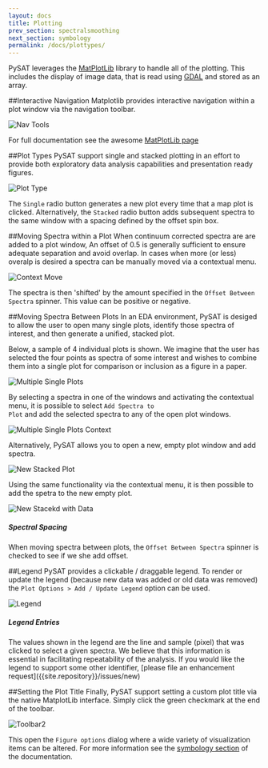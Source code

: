 ```yaml
---
layout: docs
title: Plotting
prev_section: spectralsmoothing
next_section: symbology
permalink: /docs/plottypes/
---
```


PySAT leverages the [MatPlotLib](http://matplotlib.org) library to handle all of the plotting.  This includes the display of image data, that is read using [GDAL](http://gdal.org) and stored as an array.


##Interactive Navigation
Matplotlib provides interactive navigation within a plot window via the navigation toolbar.

![Nav Tools](../../img/plottypes/toolbar.png)

For full documentation see the awesome [MatPlotLib page](http://matplotlib.org/1.3.1/users/navigation_toolbar.html)

##Plot Types
PySAT support single and stacked plotting in an effort to provide both exploratory data analysis capabilities and presentation ready figures.

![Plot Type](../../img/plottypes/plottype.png)

The <code>Single</code> radio button generates a new plot every time that a map plot is clicked.  Alternatively, the <code>Stacked</code> radio button adds subsequent spectra to the same window with a spacing defined by the offset spin box. 

##Moving Spectra within a Plot
When continuum corrected spectra are are added to a plot window, An offset of 0.5 is generally sufficient to ensure adequate separation and avoid overlap.  In cases when more (or less) overalp is desired a spectra can be manually moved via a contextual menu.

![Context Move](../../img/plottypes/contextmove.png)

The spectra is then 'shifted' by the amount specified in the <code>Offset Between Spectra</code> spinner.  This value can be positive or negative.

##Moving Spectra Between Plots
In an EDA environment, PySAT is desiged to allow the user to open many single plots, identify those spectra of interest, and then generate a unified, stacked plot.  

Below, a sample of 4 individual plots is shown.  We imagine that the user has selected the four points as spectra of some interest and wishes to combine them into a single plot for comparison or inclusion as a figure in a paper.

![Multiple Single Plots](../../img/plottypes/multisingle.png)

By selecting a spectra in one of the windows and activating the contextual menu, it is possible to select <code>Add Spectra to Plot</code> and add the selected spectra to any of the open plot windows.

![Multiple Single Plots Context](../../img/plottypes/multisinglecontext.png)

Alternatively, PySAT allows you to open a new, empty plot window and add spectra.

![New Stacked Plot](../../img/plottypes/newstacked.png)

Using the same functionality via the contextual menu, it is then possible to add the spetra to the new empty plot.

![New Stacekd with Data](../../img/plottypes/newstackedpop.png)

<div class="note">
  <h5>Spectral Spacing</h5>
  <p>When moving spectra between plots, the <code>Offset Between Spectra</code> spinner is checked to see if we she add offset.</p>
</div>

##Legend
PySAT provides a clickable / draggable legend.  To render or update the legend (because new data was added or old data was removed) the <code>Plot Options > Add / Update Legend</code> option can be used.  

![Legend](../../img/plottypes/legend.png)

<div class="note">
  <h5>Legend Entries</h5>
  <p>The values shown in the legend are the line and sample (pixel) that was clicked to select a given spectra.  We believe that this information is essential in facilitating repeatability of the analysis.  If you would like the legend to support some other identifier, [please file an enhancement request]({{site.repository}}/issues/new)</p>
</div>
    

##Setting the Plot Title
Finally, PySAT support setting a custom plot title via the native MatplotLib interface.  Simply click the green checkmark at the end of the toolbar.

![Toolbar2](../../img/plottypes/toolbar2.png)

This open the <code>Figure options</code> dialog where a wide variety of visualization items can be altered.  For more information see the [symbology section](../symbology) of the documentation.
